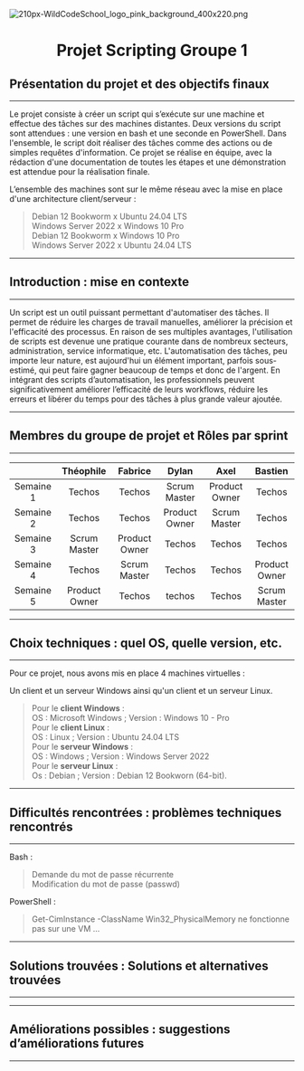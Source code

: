 ![210px-WildCodeSchool_logo_pink_background_400x220.png](https://upload.wikimedia.org/wikipedia/fr/thumb/e/e4/WildCodeSchool_logo_pink_background_400x220.png/210px-WildCodeSchool_logo_pink_background_400x220.png)

<div align="center"><H1> Projet Scripting Groupe 1 </H1></div>

## Présentation du projet et des objectifs finaux
_______

Le projet consiste à créer un script qui s’exécute sur une machine et effectue des tâches sur des machines distantes. Deux versions du script sont attendues : une version en bash et une seconde en PowerShell. Dans l'ensemble, le script doit réaliser des tâches comme des actions ou de simples requêtes d'information. Ce projet se réalise en équipe, avec la rédaction d'une documentation de toutes les étapes et une démonstration est attendue pour la réalisation finale. 

L’ensemble des machines sont sur le même réseau avec la mise en place d'une architecture client/serveur : 
> Debian 12 Bookworm x Ubuntu 24.04 LTS  
> Windows Server 2022 x Windows 10 Pro  
> Debian 12 Bookworm x Windows 10 Pro  
> Windows Server 2022 x Ubuntu 24.04 LTS  

_______
## Introduction : mise en contexte
_______

Un script est un outil puissant permettant d'automatiser des tâches. Il permet de réduire les charges de travail manuelles, améliorer la précision et l'efficacité des processus. En raison de ses multiples avantages, l'utilisation de scripts est devenue une pratique courante dans de nombreux secteurs, administration, service informatique, etc. L'automatisation des tâches, peu importe leur nature, est aujourd'hui un élément important, parfois sous-estimé, qui peut faire gagner beaucoup de temps et donc de l'argent. En intégrant des scripts d’automatisation, les professionnels peuvent significativement améliorer l’efficacité de leurs workflows, réduire les erreurs et libérer du temps pour des tâches à plus grande valeur ajoutée.
_______
## Membres du groupe de projet et Rôles par sprint
_______
| | Théophile | Fabrice | Dylan | Axel | Bastien |
| :-: | :-: | :-: | :-: | :-: | :-: |
| Semaine 1 | Techos | Techos | Scrum Master | Product Owner | Techos |
| Semaine 2 | Techos | Techos | Product Owner | Scrum Master | Techos |
| Semaine 3 | Scrum Master | Product Owner | Techos | Techos | Techos |
| Semaine 4 | Techos | Scrum Master | Techos | Techos | Product Owner |
| Semaine 5 | Product Owner | Techos | techos | Techos | Scrum Master |

_______
## Choix techniques : quel OS, quelle version, etc.
_______
Pour ce projet, nous avons mis en place 4 machines virtuelles :

Un client et un serveur Windows ainsi qu'un client et un serveur Linux.

> Pour le **client Windows** :  
>       OS : Microsoft Windows ; Version : Windows 10 - Pro  
> Pour le **client Linux** :  
>       OS : Linux ; Version : Ubuntu 24.04 LTS  
> Pour le **serveur Windows** :  
>       OS : Windows ; Version : Windows Server 2022  
> Pour le **serveur Linux** :  
>       Os : Debian ; Version : Debian 12 Bookworn (64-bit).  

_______
## Difficultés rencontrées : problèmes techniques rencontrés
_______

Bash :
> Demande du mot de passe récurrente  
> Modification du mot de passe (passwd)

PowerShell : 
> Get-CimInstance -ClassName Win32_PhysicalMemory ne fonctionne pas sur une VM
> ...
_______
## Solutions trouvées : Solutions et alternatives trouvées
_______

_______
## Améliorations possibles : suggestions d’améliorations futures
_______
